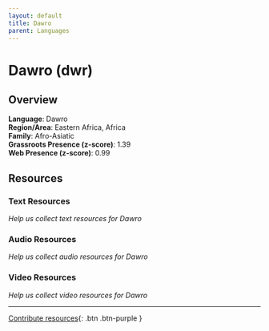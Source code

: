 ```yaml
---
layout: default
title: Dawro
parent: Languages
---
```


# Dawro (dwr)

## Overview

**Language**: Dawro  
**Region/Area**: Eastern Africa, Africa  
**Family**: Afro-Asiatic  
**Grassroots Presence (z-score)**: 1.39  
**Web Presence (z-score)**: 0.99  

## Resources

### Text Resources
*Help us collect text resources for Dawro*

### Audio Resources
*Help us collect audio resources for Dawro*

### Video Resources
*Help us collect video resources for Dawro*

---

[Contribute resources](https://forms.office.com/e/1SfLJx3u1r){: .btn .btn-purple }
